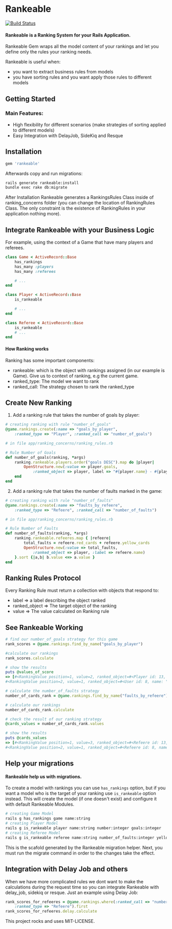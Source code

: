 # Rankeable
[![Build Status](https://travis-ci.org/runtimerevolution/rankeable.png?branch=master)](https://travis-ci.org/runtimerevolution/rankeable)

#### Rankeable is a Ranking System for your Rails Application.

Rankeable Gem wraps all the model content of your rankings and let you define only
the rules your ranking needs.

Rankeable is useful when:
 - you want to extract business rules from models
 - you have sorting rules and you want apply those rules to different models

## Getting Started

### Main Features:

- High flexibility for different scenarios (make strategies of sorting applied to different models)
- Easy Integration with DelayJob, SideKiq and Resque

## Installation

```ruby
gem 'rankeable'
```
Afterwards copy and run migrations:
```sh
rails generate rankeable:install
bundle exec rake db:migrate
```
After Installation Rankeable generates a RankingsRules Class
inside of ranking_concerns folder (you can change the location of RankingRules Class.
The only constraint is the existence of RankingRules in your application nothing more).

## Integrate Rankeable with your Business Logic

For example, using the context of a Game that have many players and referees.

```ruby
class Game < ActiveRecord::Base
	has_rankings
	has_many :players
	has_many :referees

	# ...
end

class Player < ActiveRecord::Base
	is_rankeable

	# ...
end

class Referee < ActiveRecord::Base
	is_rankeable
	# ...
end
```
#### How Ranking works

Ranking has some important components:

- rankeable: which is the object with rankings assigned (in our example is Game). Give us to context of ranking, e.g the current game.
- ranked_type: The model we want to rank
- ranked_call: The strategy chosen to rank the ranked_type

## Create New Ranking

1. Add a ranking rule that takes the number of goals by player:

```ruby
# creating ranking with rule "number_of_goals"
@game.rankings.create(:name => "goals_by_player",
	:ranked_type => "Player", :ranked_call => "number_of_goals")

# in file app/ranking_concerns/ranking_rules.rb

# Rule Number of Goals
def number_of_goals(ranking, *args)
	ranking.rankeable.players.order("goals DESC").map do |player|
		OpenStructure.new(:value => player.goals,
			:ranked_object => player, label => "#{player.name} - #{player.number}")
	end
end
```

2. Add a ranking rule that takes the number of faults marked in the game:

```ruby
# creating ranking with rule "number_of_faults"
@game.rankings.create(:name => "faults_by_refeere",
	:ranked_type => "Refeere", :ranked_call => "number_of_faults")

# in file app/ranking_concerns/ranking_rules.rb

# Rule Number of Faults
def number_of_faults(ranking, *args)
	ranking.rankeable.refeeres.map { |refeere|
		total_faults = refeere.red_cards + refeere.yellow_cards
		OpenStructure.new(:value => total_faults,
			:ranked_object => player, :label => refeere.name)
	}.sort {|a,b| b.value <=> a.value }
end
```
## Ranking Rules Protocol

Every Ranking Rule must return a collection with objects that respond to:

- label => a label describing the object ranked
- ranked_object => The target object of the ranking
- value => The value calculated on Ranking rule

## See Rankeable Working

```ruby
# find our number_of_goals strategy for this game
rank_scores = @game.rankings.find_by_name("goals_by_player")

#calculate our rankings
rank_scores.calculate

# show the results
puts @values_of_score
=> [#<RankingValue position=1, value=2, ranked_object=#<Player id: 13, name: "Chuck Norris", goals: 2, created_at: "2013-01-31 14:48:54", updated_at: "2013-01-31 14:48:54">>,
#<RankingValue position=2, value=1, ranked_object=#<User id: 8, name: "Bob", goals: 1, created_at: "2013-01-31 14:48:54", updated_at: "2013-01-31 14:48:54">>]

# calculate the number_of_faults strategy
number_of_cards_rank = @game.rankings.find_by_name("faults_by_refeere")

# calculate our rankings
number_of_cards_rank.calculate

# check the result of our ranking strategy
@cards_values = number_of_cards_rank.values

# show the results
puts @cards_values
=> [#<RankingValue position=1, value=3, ranked_object=#<Refeere id: 13, name: "Rijjecak", yellow_cards: 2, red_cards=1, created_at: "2013-01-31 14:48:54", updated_at: "2013-01-31 14:48:54">>,
#<RankingValue position=2, value=1, ranked_object=#<Refeere id: 8, name: "Jackson", yellow_cards=1, red_cards=0, created_at: "2013-01-31 14:48:54", updated_at: "2013-01-31 14:48:54">>]

```
## Help your migrations

#### Rankeable help us with migrations.
To create a model with rankings you can use `has_rankings` option, but if you want
a model who is the target of your ranking use `is_rankeable` option instead.
This will create the model (if one doesn't exist) and configure it with default Rankeable Modules.

```sh
# creating Game Model
rails g has_rankings game name:string
# creating Player Model
rails g is_rankeable player name:string number:integer goals:integer
# creating Referee Model
rails g is_rankeable referee name:string number_of_faults:integer yellow_cards:integer red_cards:integer
```
This is the scafold generated by the Rankeable migration helper.
Next, you must run the migrate command in order to the changes
take the effect.


## Integration with Delay Job and others

When we have more complicated rules we dont want to make the calculations during the request time
so you can integrate Rankeable with delay_job, sidekiq or resque.
Just an example using Delay Job:

```ruby
rank_scores_for_refeeres = @game.rankings.where(:ranked_call => "number_of_goals",
	:ranked_type => "Refeere").first
rank_scores_for_refeeres.delay.calculate
```

This project rocks and uses MIT-LICENSE.
